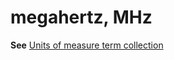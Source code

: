 # megahertz, MHz

**See** [Units of measure term collection](~/a-z-word-list-term-collections/term-collections/units-of-measure-terms.md)
